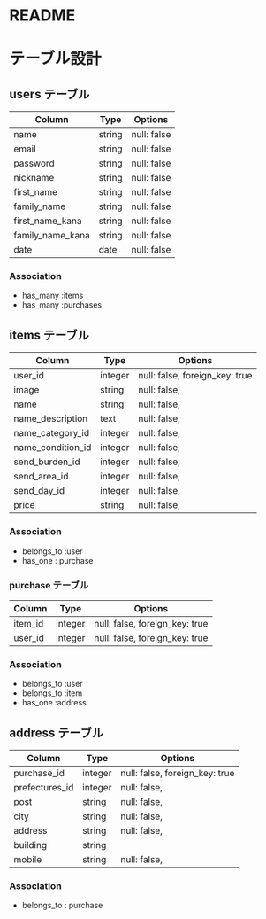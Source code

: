 # README

# テーブル設計

## users テーブル

| Column           | Type    | Options     |
| ---------------  | ------  | ----------- |
| name             | string  | null: false |
| email            | string  | null: false |
| password         | string  | null: false |
| nickname         | string  | null: false |
| first_name       | string  | null: false |
| family_name      | string  | null: false |
| first_name_kana  | string  | null: false |
| family_name_kana | string  | null: false |
| date             | date    | null: false |



### Association

- has_many :items
- has_many :purchases


## items テーブル

| Column               |   Type    |         Options                |
| -------------------- | --------  | ------------------------------ |
| user_id              | integer   | null: false, foreign_key: true |
| image                | string    | null: false,                   |
| name                 | string    | null: false,                   |
| name_description     | text      | null: false,                   |
| name_category_id     | integer   | null: false,                   |
| name_condition_id    | integer   | null: false,                   |
| send_burden_id       | integer   | null: false,                   |
| send_area_id         | integer   | null: false,                   |
| send_day_id          | integer   | null: false,                   |
| price                | string    | null: false,                   |



### Association

- belongs_to :user
- has_one : purchase



### purchase テーブル
| Column           | Type       | Options                         |
| ---------------- | ---------- | ----------------------------    |
| item_id          | integer    | null: false, foreign_key: true    |
| user_id          | integer    | null: false, foreign_key: true    |


### Association

- belongs_to :user
- belongs_to :item
- has_one    :address



## address テーブル

| Column           | Type       | Options                         |
| ---------------- | ---------- | ----------------------------    |
| purchase_id      | integer    | null: false, foreign_key: true  |
| prefectures_id   | integer    | null: false,                    |
| post             | string     | null: false,                    |
| city             | string     | null: false,                    |
| address          | string     | null: false,                    | 
| building         | string     |                                 |
| mobile           | string     | null: false,                    |



### Association

- belongs_to : purchase